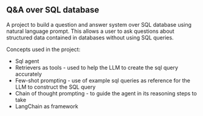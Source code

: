 ## Q&A over SQL database

A project to build a question and answer system over SQL database using natural language prompt. This allows a user to ask questions about structured data contained in databases without using SQL queries.

Concepts used in the project:
- Sql agent
- Retrievers as tools - used to help the LLM to create the sql query accurately
- Few-shot prompting - use of example sql queries as reference for the LLM to construct the SQL query
- Chain of thought prompting - to guide the agent in its reasoning steps to take
- LangChain as framework

